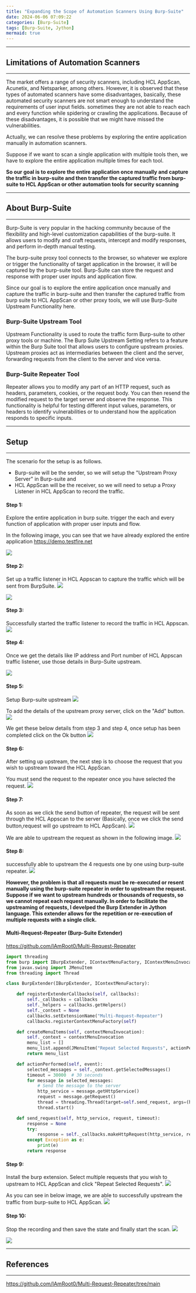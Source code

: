 ```yaml
---
title: "Expanding the Scope of Automation Scanners Using Burp-Suite"
date: 2024-06-06 07:09:22
categories: [Burp-Suite]
tags: [Burp-Suite, Jython]
mermaid: true
---
```


---
## Limitations of Automation Scanners
---
The market offers a range of security scanners, including HCL AppScan, Acunetix, and Netsparker, among others. However, it is observed
that these types of automated scanners have some disadvantages, basically, these automated security scanners are not smart enough to understand the
requirements of user input fields. sometimes they are not able to reach each and every function while spidering or crawling the applications. Because of
these disadvantages, it is possible that we might have missed the vulnerabilities.

Actually, we can resolve these problems by exploring the entire application manually in automation scanners.

Suppose if we want to scan a single application with multiple tools then, we have to explore the entire application multiple times for each tool.

**So our goal is to explore the entire application once manually and capture the traffic in burp-suite and then transfer the captured traffic from burp-suite to HCL AppScan or other automation tools for security scanning**

---
## About Burp-Suite
---
Burp-Suite is very popular in the hacking community because of the flexibility and high-level customization capabilities of the burp-suite. It allows users to modify and craft requests, intercept and modify responses, and perform in-depth manual testing.

The burp-suite proxy tool connects to the browser, so whatever we explore or trigger the functionality of target application in the browser, it will be captured by the burp-suite tool. Burp-Suite can store the request and response with proper user inputs and application flow.

Since our goal is to explore the entire application once manually and capture the traffic in burp-suite and then transfer the captured traffic from burp suite to HCL AppScan or other proxy tools, we will use Burp-Suite Upstream Functionality here.

### Burp-Suite Upstream Tool
Upstream Functionality is used to route the traffic form Burp-suite to other proxy tools or machine. The Burp Suite Upstream Setting refers to a feature within the Burp Suite tool that allows users to configure upstream proxies. Upstream proxies act as intermediaries between the client and the server, forwarding requests from the client to the server and vice versa.

### Burp-Suite Repeater Tool
Repeater allows you to modify any part of an HTTP request, such as headers, parameters, cookies, or the request body. You can then resend the modified request to the target server and observe the response. This functionality is helpful for testing different input values, parameters, or headers to identify vulnerabilities or to understand how the application responds to specific inputs.

---
## Setup 
---
The scenario for the setup is as follows.

- Burp-suite will be the sender, so we will setup the "Upstream Proxy Server" in Burp-suite and
- HCL AppScan will be the receiver, so we will need to setup a Proxy Listener in HCL AppScan to record the traffic.

#### Step 1:
Explore the entire application in burp suite. trigger the each and every function of application with proper user inputs and flow.

In the following image, you can see that we have already explored the entire application https://demo.testfire.net

![](assets/images/burp-suite1/expand-scope-1.png)

#### Step 2:
Set up a traffic listener in HCL Appscan to capture the traffic which will be sent from BurpSuite.
![](assets/images/burp-suite1/expand-scope-2.png)

![](assets/images/burp-suite1/expand-scope-3.png)

#### Step 3:
Successfully started the traffic listener to record the traffic in HCL Appscan.
![](assets/images/burp-suite1/expand-scope-4.png)

#### Step 4:
Once we get the details like IP address and Port number of HCL Appscan traffic listener, 
use those details in Burp-Suite upstream.

![](assets/images/burp-suite1/expand-scope-5.png)

#### Step 5:
Setup Burp-suite upstream
![](assets/images/burp-suite1/expand-scope-6.png)

To add the details of the upstream proxy server, click on the "Add" button.
![](assets/images/burp-suite1/expand-scope-7.png)

We get these below details from step 3 and step 4, once setup has been completed click on the Ok button
![](assets/images/burp-suite1/expand-scope-8.png)


#### Step 6:
After setting up upstream, the next step is to choose the request that you wish to upstream toward the HCL AppScan.

You must send the request to the repeater once you have selected the request.
![](assets/images/burp-suite1/expand-scope-9.png)

#### Step 7:
As soon as we click the send button of repeater, the request will be sent through the HCL Appscan to the server
(Basically, once we click the send button,request will go upstream to HCL AppScan).
![](assets/images/burp-suite1/expand-scope-10.png)

We are able to upstream the request as shown in the following image.
![](assets/images/burp-suite1/expand-scope-11.png)

#### Step 8:
successfully able to upstream the 4 requests one by one using burp-suite repeater.
![](assets/images/burp-suite1/expand-scope-12.png)

**However, the problem is that all requests must be re-executed or resent manually using the burp-suite repeater in order to upstream the request. Suppose if we want to upstream hundreds or thousands of requests, so we cannot repeat each request manually. In order to facilitate the upstreaming of requests, I develped the Burp Extender in Jython language. This extender allows for the repetition or re-execution of multiple requests with a single click.**

#### Multi-Request-Repeater (Burp-Suite Extender)

https://github.com/IAmRoot0/Multi-Request-Repeater

```python
import threading
from burp import IBurpExtender, IContextMenuFactory, IContextMenuInvocation
from javax.swing import JMenuItem
from threading import Thread

class BurpExtender(IBurpExtender, IContextMenuFactory):

    def registerExtenderCallbacks(self, callbacks):
        self._callbacks = callbacks
        self._helpers = callbacks.getHelpers()
        self._context = None
        callbacks.setExtensionName("Multi-Request-Repeater")
        callbacks.registerContextMenuFactory(self)

    def createMenuItems(self, contextMenuInvocation):
        self._context = contextMenuInvocation
        menu_list = []
        menu_list.append(JMenuItem("Repeat Selected Requests", actionPerformed=self.actionPerformed))
        return menu_list

    def actionPerformed(self, event):
        selected_messages = self._context.getSelectedMessages()
        timeout = 30000  # 30 seconds
        for message in selected_messages:
            # Send the message to the server
            http_service = message.getHttpService()
            request = message.getRequest()
            thread = threading.Thread(target=self.send_request, args=(http_service, request, timeout))
            thread.start()

    def send_request(self, http_service, request, timeout):
        response = None
        try:
            response = self._callbacks.makeHttpRequest(http_service, request, timeout)
        except Exception as e:
            print(e)
        return response

```

#### Step 9:
Install the burp extension. Select multiple requests that you wish to upstream to HCL AppScan and click "Repeat Selected Requests".
![](assets/images/burp-suite1/expand-scope-13.png)

As you can see in below image, we are able to successfully upstream the traffic from burp-suite to HCL AppScan.
![](assets/images/burp-suite1/expand-scope-14.png)

#### Step 10:
Stop the recording and then save the state and finally start the scan.
![](assets/images/burp-suite1/expand-scope-15.png)

![](assets/images/burp-suite1/expand-scope-16.png)


---
## References
---
https://github.com/IAmRoot0/Multi-Request-Repeater/tree/main
